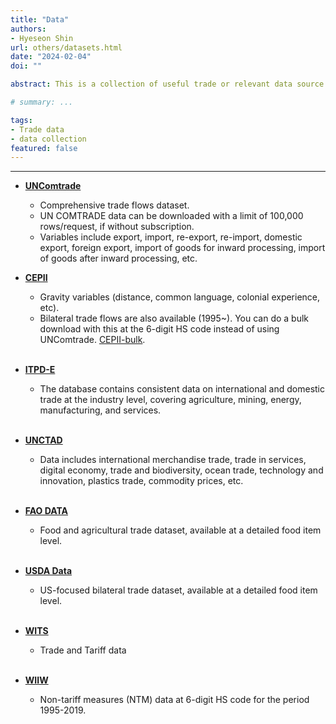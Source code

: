 ```yaml
---
title: "Data"
authors:
- Hyeseon Shin
url: others/datasets.html
date: "2024-02-04"
doi: ""

abstract: This is a collection of useful trade or relevant data source. 

# summary: ...

tags:
- Trade data
- data collection
featured: false
---
```


<hr>

* **[UNComtrade](https://comtradeplus.un.org/)**
   - Comprehensive trade flows dataset.
   - UN COMTRADE data can be downloaded with a limit of 100,000 rows/request, if without subscription. 
   - Variables include export, import, re-export, re-import, domestic export, foreign export, import of goods for inward processing, import of goods after inward processing, etc.

* **[CEPII](http://www.cepii.fr/CEPII/en/bdd_modele/bdd_modele.asp)**
  - Gravity variables (distance, common language, colonial experience, etc).
  - Bilateral trade flows are also available (1995~). You can do a bulk download with this at the 6-digit HS code instead of using UNComtrade. [CEPII-bulk](http://www.cepii.fr/CEPII/en/bdd_modele/bdd_modele_item.asp?id=37).

   <br/>

* **[ITPD-E](https://www.usitc.gov/data/gravity/itpde.htm)**
  - The database contains consistent data on international and domestic trade at the industry level, covering agriculture, mining, energy, manufacturing, and services.

   <br/>

* **[UNCTAD](https://unctadstat.unctad.org/datacentre/)**
   - Data includes international merchandise trade, trade in services, digital economy, trade and biodiversity, ocean trade, technology and innovation, plastics trade, commodity prices, etc.

   <br/>

* **[FAO DATA](https://www.fao.org/faostat/en/#data/TM)**
   - Food and agricultural trade dataset, available at a detailed food item level.

   <br/>


* **[USDA Data](https://fas.usda.gov/data)**
   - US-focused bilateral trade dataset, available at a detailed food item level.

    <br/>


* **[WITS](https://wits.worldbank.org/WITS/WITS/Restricted/Login.aspx)**
   - Trade and Tariff data

    <br/>

* **[WIIW](https://wiiw.ac.at/wiiw-ntm-data-ds-2.html)** 
   - Non-tariff measures (NTM) data at 6-digit HS code for the period 1995-2019. 
